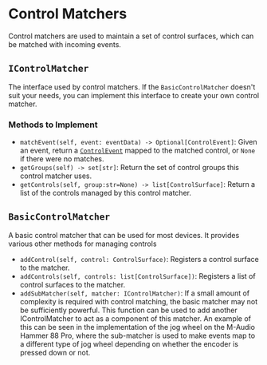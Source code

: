 
# Control Matchers

Control matchers are used to maintain a set of control surfaces, which can
be matched with incoming events.

## `IControlMatcher`

The interface used by control matchers. If the `BasicControlMatcher` doesn't
suit your needs, you can implement this interface to create your own control
matcher.

### Methods to Implement
* `matchEvent(self, event: eventData) -> Optional[ControlEvent]`: Given an
  event, return a [`ControlEvent`](controlevent.md) mapped to the matched
  control, or `None` if there were no matches.
* `getGroups(self) -> set[str]`: Return the set of control groups this control
  matcher uses.
* `getControls(self, group:str=None) -> list[ControlSurface]`: Return a list of
  the controls managed by this control matcher.

## `BasicControlMatcher`

A basic control matcher that can be used for most devices. It provides various
other methods for managing controls

* `addControl(self, control: ControlSurface)`: Registers a control surface to
  the matcher.
* `addControls(self, controls: list[ControlSurface])`: Registers a list of
  control surfaces to the matcher.
* `addSubMatcher(self, matcher: IControlMatcher)`: If a small amount of
  complexity is required with control matching, the basic matcher may not be
  sufficiently powerful. This function can be used to add another
  IControlMatcher to act as a component of this matcher. An example of this can
  be seen in the implementation of the jog wheel on the M-Audio Hammer 88 Pro,
  where the sub-matcher is used to make events map to a different type of jog
  wheel depending on whether the encoder is pressed down or not.

